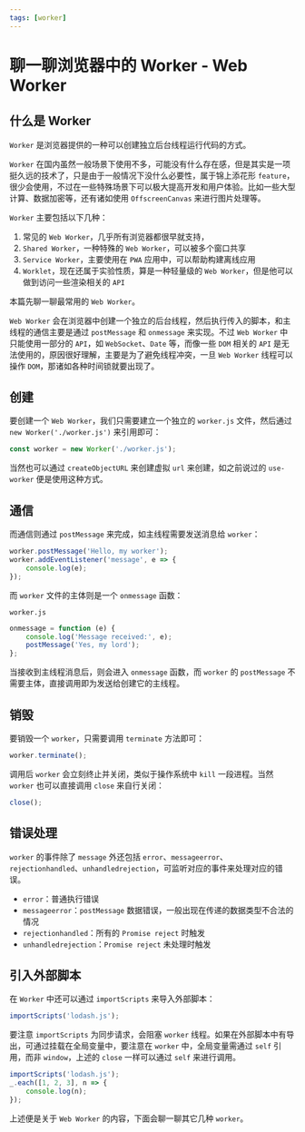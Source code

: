 ```yaml
---
tags: [worker]
---
```


# 聊一聊浏览器中的 Worker - Web Worker

## 什么是 Worker

`Worker` 是浏览器提供的一种可以创建独立后台线程运行代码的方式。

`Worker` 在国内虽然一般场景下使用不多，可能没有什么存在感，但是其实是一项挺久远的技术了，只是由于一般情况下没什么必要性，属于锦上添花形 `feature`，很少会使用，不过在一些特殊场景下可以极大提高开发和用户体验。比如一些大型计算、数据加密等，还有诸如使用 `OffscreenCanvas` 来进行图片处理等。

`Worker` 主要包括以下几种：

1. 常见的 `Web Worker`，几乎所有浏览器都很早就支持，
2. `Shared Worker`，一种特殊的 `Web Worker`，可以被多个窗口共享
3. `Service Worker`，主要使用在 `PWA` 应用中，可以帮助构建离线应用
4. `Worklet`，现在还属于实验性质，算是一种轻量级的 `Web Worker`，但是他可以做到访问一些渲染相关的 `API`

本篇先聊一聊最常用的 `Web Worker`。

`Web Worker` 会在浏览器中创建一个独立的后台线程，然后执行传入的脚本，和主线程的通信主要是通过 `postMessage` 和 `onmessage` 来实现。不过 `Web Worker` 中只能使用一部分的 `API`，如 `WebSocket`、`Date` 等，而像一些 `DOM` 相关的 `API` 是无法使用的，原因很好理解，主要是为了避免线程冲突，一旦 `Web Worker` 线程可以操作 `DOM`，那诸如各种时间锁就要出现了。

## 创建

要创建一个 `Web Worker`，我们只需要建立一个独立的 `worker.js` 文件，然后通过 `new Worker('./worker.js')` 来引用即可：

```js
const worker = new Worker('./worker.js');
```

当然也可以通过 `createObjectURL` 来创建虚拟 `url` 来创建，如之前说过的 `use-worker` 便是使用这种方式。

## 通信

而通信则通过 `postMessage` 来完成，如主线程需要发送消息给 `worker`：

```js
worker.postMessage('Hello, my worker');
worker.addEventListener('message', e => {
    console.log(e);
});
```

而 `worker` 文件的主体则是一个 `onmessage` 函数：

`worker.js`

```js
onmessage = function (e) {
    console.log('Message received:', e);
    postMessage('Yes, my lord');
};
```

当接收到主线程消息后，则会进入 `onmessage` 函数，而 `worker` 的 `postMessage` 不需要主体，直接调用即为发送给创建它的主线程。

## 销毁

要销毁一个 `worker`，只需要调用 `terminate` 方法即可：

```js
worker.terminate();
```

调用后 `worker` 会立刻终止并关闭，类似于操作系统中 `kill` 一段进程。当然 `worker` 也可以直接调用 `close` 来自行关闭：

```js
close();
```

## 错误处理

`worker` 的事件除了 `message` 外还包括 `error`、`messageerror`、`rejectionhandled`、`unhandledrejection`，可监听对应的事件来处理对应的错误。

-   `error`：普通执行错误
-   `messageerror`：`postMessage` 数据错误，一般出现在传递的数据类型不合法的情况
-   `rejectionhandled`：所有的 `Promise reject` 时触发
-   `unhandledrejection`：`Promise reject` 未处理时触发

## 引入外部脚本

在 `Worker` 中还可以通过 `importScripts` 来导入外部脚本：

```js
importScripts('lodash.js');
```

要注意 `importScripts` 为同步请求，会阻塞 `worker` 线程。如果在外部脚本中有导出，可通过挂载在全局变量中，要注意在 `worker` 中，全局变量需通过 `self` 引用，而非 `window`，上述的 `close` 一样可以通过 `self` 来进行调用。

```js
importScripts('lodash.js');
_.each([1, 2, 3], n => {
    console.log(n);
});
```

上述便是关于 `Web Worker` 的内容，下面会聊一聊其它几种 `worker`。
